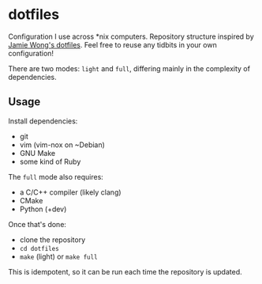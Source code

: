 dotfiles
========

Configuration I use across \*nix computers.
Repository structure inspired by [Jamie Wong's dotfiles](https://github.com/phleet/dotfiles/).
Feel free to reuse any tidbits in your own configuration!

There are two modes: `light` and `full`, differing mainly in the complexity of dependencies.

Usage
-----

Install dependencies:

- git
- vim (vim-nox on ~Debian)
- GNU Make
- some kind of Ruby

The `full` mode also requires:

- a C/C++ compiler (likely clang)
- CMake
- Python (+dev)

Once that's done:

- clone the repository
- `cd dotfiles`
- `make` (light) or `make full`

This is idempotent, so it can be run each time the repository is updated.

